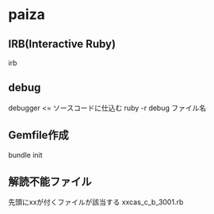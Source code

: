 # paiza

## IRB(Interactive Ruby)
irb

## debug
debugger <= ソースコードに仕込む
ruby -r debug ファイル名

## Gemfile作成
bundle init

## 解読不能ファイル
先頭にxxが付くファイルが該当する
xxcas_c_b_3001.rb
